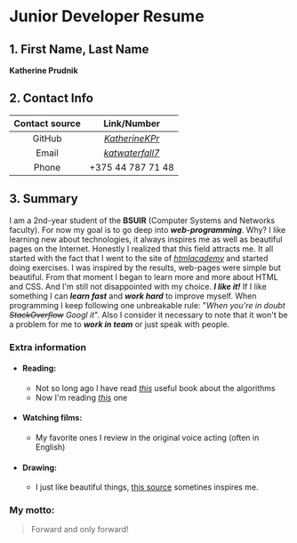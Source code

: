 # __Junior Developer Resume__

## 1. First Name, Last Name

**Katherine Prudnik**

## 2. Contact Info

| Contact source |                    Link/Number                  |
|     :----:     |                      :----:                     |
|     GitHub     |*[KatherineKPr](https://github.com/KatherineKPr)*|
|     Email      |*[katwaterfall7](mailto:katwaterfall7@gmail.com)*|
|     Phone      |                 +375 44 787 71 48               |

## 3. Summary

I am a 2nd-year student of the **BSUIR** (Computer Systems and Networks faculty).
For now my goal is to go deep into __*web-programming*__. Why? I like learning new about technologies, it always inspires me as well as beautiful pages on the Internet. Honestly I realized that this field attracts me. It all started with the fact that I went to the site of *[htmlacademy](https://htmlacademy.ru/courses)* and started doing exercises. I was inspired by the results, web-pages were simple but beautiful. From that moment I began to learn more and more about HTML and CSS. And I'm still not disappointed with my choice. __*I like it!*__ 
If I like something I can __*learn fast*__ and __*work hard*__ to improve myself. When programming I keep following one unbreakable rule: "*When you're in doubt ~~StackOverflow~~ Googl it*".
Also I consider it necessary to note that it won't be a problem for me to __*work in team*__ or just speak with people.

### Extra information
* #### Reading:
    - Not so long ago I have read *[this](https://habr.com/ru/company/piter/blog/323310/)* useful book about the algorithms
    * Now I'm reading *[this](https://habr.com/ru/company/piter/blog/280828/)* one
* #### Watching films: 
    * My favorite ones I review in the original voice acting (often in English)
* #### Drawing: 
    * I just like beautiful things, [this source](https://www.behance.net) sometines inspires me.

### **My motto:**
> Forward and only forward!
